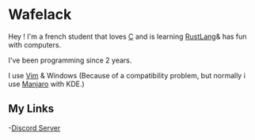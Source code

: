 # Wafelack

Hey ! I'm a french student that loves [C](https://www.amazon.co.uk/C-Programming-Language-2nd/dp/0131103628) and is learning [RustLang](https://rustlang.org)& has fun with computers. 

I've been programming since 2 years.

I use [Vim](https://www.vim.org) & Windows (Because of a compatibility problem, but normally i use [Manjaro](https://manjaro.org/) with KDE.)

## My Links 

-[Discord Server](https://discord.gg/5VgZgRe)
